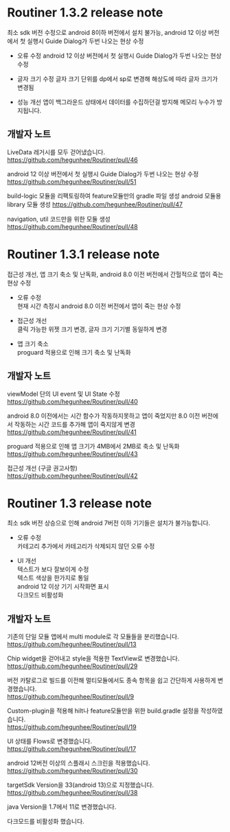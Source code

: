 Routiner 1.3.2 release note
=========================
최소 sdk 버전 수정으로 android 8이하 버전에서 설치 불가능, android 12 이상 버전에서 첫 실행시 Guide Dialog가 두번 나오는 현상 수정

- 오류 수정
android 12 이상 버전에서 첫 실행시 Guide Dialog가 두번 나오는 현상 수정

- 글자 크기 수정
글자 크기 단위를 dp에서 sp로 변경해 해상도에 따라 글자 크기가 변경됨

- 성능 개선
앱이 백그라운드 상태에서 데이터를 수집하던걸 방지해
메모리 누수가 방지됩니다.

개발자 노트
---
LiveData 레거시를 모두 걷어냈습니다.
https://github.com/hegunhee/Routiner/pull/46

android 12 이상 버전에서 첫 실행시 Guide Dialog가 두번 나오는 현상 수정
https://github.com/hegunhee/Routiner/pull/51

build-logic 모듈을 리팩토링하여 feature모듈만의 gradle 파일 생성
android 모듈용 library 모듈 생성
https://github.com/hegunhee/Routiner/pull/47

navigation, util 코드만을 위한 모듈 생성
https://github.com/hegunhee/Routiner/pull/48

Routiner 1.3.1 release note
=========================
접근성 개선, 앱 크기 축소 및 난독화, android 8.0 이전 버전에서 간헐적으로 앱이 죽는 현상 수정

- 오류 수정  
현재 시간 측정시 android 8.0 이전 버전에서 앱이 죽는 현상 수정

- 접근성 개선  
클릭 가능한 위젯 크기 변경, 글자 크기 기기별 동일하게 변경

- 앱 크기 축소  
proguard 적용으로 인해 크기 축소 및 난독화

개발자 노트
--- 
viewModel 단의 UI event 및 UI State 수정  
https://github.com/hegunhee/Routiner/pull/40

android 8.0 이전에서는 시간 함수가 작동하지못하고 앱이 죽었지만
8.0 이전 버전에서 작동하는 시간 코드를 추가해 앱이 죽지않게 변경  
https://github.com/hegunhee/Routiner/pull/41

proguard 적용으로 인해 앱 크기가 4MB에서 2MB로 축소 및 난독화  
https://github.com/hegunhee/Routiner/pull/43

접근성 개선 (구글 권고사항)  
https://github.com/hegunhee/Routiner/pull/42



Routiner 1.3 release note
=========================  
최소 sdk 버전 상승으로 인해 android 7버전 이하 기기들은 설치가 불가능합니다.

- 오류 수정  
카테고리 추가에서 카테고리가 삭제되지 않던 오류 수정

- UI 개선  
텍스트가 보다 잘보이게 수정  
텍스트 색상을 한가지로 통일  
android 12 이상 기기 시작화면 표시  
다크모드 비활성화  

개발자 노트
----
기존의 단일 모듈 앱에서 multi module로 각 모듈들을 분리했습니다.  
https://github.com/hegunhee/Routiner/pull/13  

Chip widget을 걷어내고 style을 적용한 TextView로 변경했습니다.  
https://github.com/hegunhee/Routiner/pull/29  

버전 카탈로그로 빌드를 이전해 멀티모듈에서도 종속 항목을 쉽고 간단하게 사용하게 변경했습니다.  
https://github.com/hegunhee/Routiner/pull/9  

Custom-plugin을 적용해 hilt나 feature모듈만을 위한 build.gradle 설정을 작성하였습니다.  
https://github.com/hegunhee/Routiner/pull/19  

UI 상태를 Flows로 변경했습니다.  
https://github.com/hegunhee/Routiner/pull/17  

android 12버전 이상의 스플래시 스크린을 적용했습니다.  
https://github.com/hegunhee/Routiner/pull/30  

targetSdk Version을 33(android 13)으로 지정했습니다.  
https://github.com/hegunhee/Routiner/pull/38  

java Version을 1.7에서 11로 변경했습니다.  

다크모드를 비활성화 했습니다.
